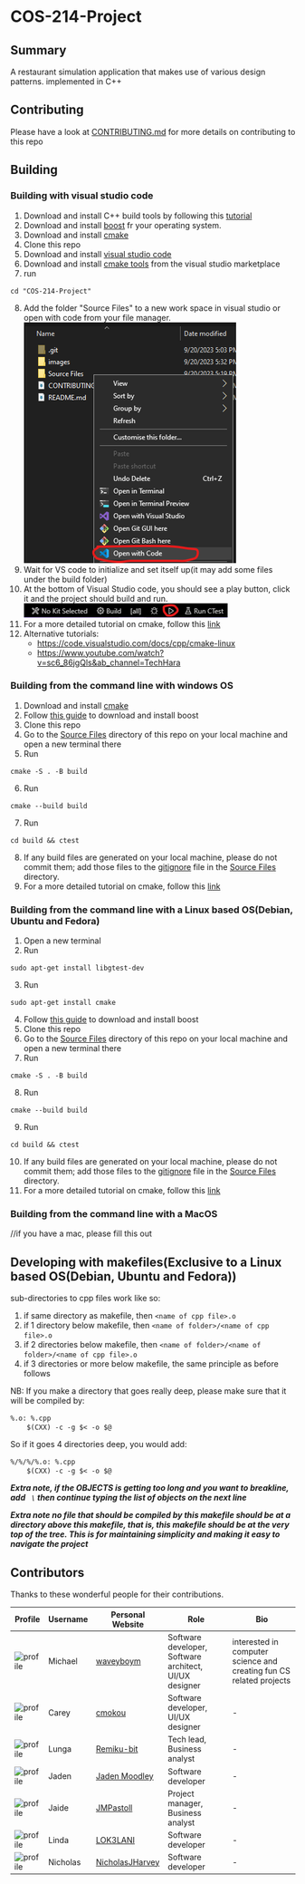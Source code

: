 # COS-214-Project

## Summary
A restaurant simulation application that makes use of various design patterns.
implemented in C++

## Contributing
Please have a look at <a href="https://github.com/waveyboym/COS-214-Project/blob/main/CONTRIBUTING.md">CONTRIBUTING.md</a> for more details on contributing to this repo

## Building
### Building with visual studio code
1. Download and install C++ build tools by following this <a href="https://github.com/bycloudai/InstallVSBuildToolsWindows">tutorial</a>
2. Download and install <a href="">boost</a> fr your operating system.
3. Download and install <a href="https://cmake.org/download/#latest">cmake</a>
4. Clone this repo
5. Download and install <a href="https://code.visualstudio.com/">visual studio code</a>
6. Download and install <a href="https://marketplace.visualstudio.com/items?itemName=ms-vscode.cmake-tools">cmake tools</a> from the visual studio marketplace
7. run 
```
cd "COS-214-Project"
```
8. Add the folder "Source Files" to a new work space in visual studio or open with code from your file manager. ![openwithcode](images/openwithcode.png "openwithcode")
9. Wait for VS code to initialize and set itself up(it may add some files under the build folder)
10. At the bottom of Visual Studio code, you should see a play button, click it and the project should build and run. ![build](images/build.png "build")
11. For a more detailed tutorial on cmake, follow this <a href="https://cmake.org/cmake/help/latest/guide/tutorial/index.html">link</a>
12. Alternative tutorials: 
    * https://code.visualstudio.com/docs/cpp/cmake-linux
    * https://www.youtube.com/watch?v=sc6_86jgQls&ab_channel=TechHara
    

### Building from the command line with windows OS
1. Download and install <a href="https://cmake.org/download/#latest">cmake</a>
2. Follow <a href="">this guide</a> to download and install boost
3. Clone this repo
4. Go to the <a href="https://github.com/waveyboym/COS-214-Project/tree/main/Source%20Files">Source Files</a> directory of this repo on your local machine and open a new terminal there
5. Run 
```
cmake -S . -B build
```
6. Run 
```
cmake --build build
```
7. Run 
```
cd build && ctest
```
8. If any build files are generated on your local machine, please do not commit them; add those files to the <a href="https://github.com/waveyboym/COS-214-Project/blob/main/Source%20Files/.gitignore">gitignore</a> file in the <a href="https://github.com/waveyboym/COS-214-Project/tree/main/Source%20Files">Source Files</a> directory.
9. For a more detailed tutorial on cmake, follow this <a href="https://cmake.org/cmake/help/latest/guide/tutorial/index.html">link</a>

### Building from the command line with a Linux based OS(Debian, Ubuntu and Fedora)
1. Open a new terminal
2. Run 
```
sudo apt-get install libgtest-dev
```
3. Run 
```
sudo apt-get install cmake
```
4. Follow <a href="">this guide</a> to download and install boost
5. Clone this repo
6. Go to the <a href="https://github.com/waveyboym/COS-214-Project/tree/main/Source%20Files">Source Files</a> directory of this repo on your local machine and open a new terminal there
7. Run 
```
cmake -S . -B build
```
8. Run 
```
cmake --build build
```
9. Run 
```
cd build && ctest
``` 
10. If any build files are generated on your local machine, please do not commit them; add those files to the <a href="https://github.com/waveyboym/COS-214-Project/blob/main/Source%20Files/.gitignore">gitignore</a> file in the <a href="https://github.com/waveyboym/COS-214-Project/tree/main/Source%20Files">Source Files</a> directory.
11. For a more detailed tutorial on cmake, follow this <a href="https://cmake.org/cmake/help/latest/guide/tutorial/index.html">link</a>

### Building from the command line with a MacOS
//if you have a mac, please fill this out

## Developing with makefiles(Exclusive to a Linux based OS(Debian, Ubuntu and Fedora))
sub-directories to cpp files work like so:
1. if same directory as makefile, then ```<name of cpp file>.o```
2. if 1 directory below makefile, then ```<name of folder>/<name of cpp file>.o```
3. if 2 directories below makefile, then ```<name of folder>/<name of folder>/<name of cpp file>.o```
4. if 3 directories or more below makefile, the same principle as before follows

NB: If you make a directory that goes really deep, please make sure that it will be compiled by:
```
%.o: %.cpp
	$(CXX) -c -g $< -o $@
``` 
 So if it goes 4 directories deep, you would add:
```
%/%/%/%.o: %.cpp
	$(CXX) -c -g $< -o $@
```

***Extra note, if the OBJECTS is getting too long and you want to breakline, add ``` \``` then continue typing the list of objects on the next line*** 

***Extra note no file that should be compiled by this makefile should be at a directory above this makefile, that is, this makefile should be at the very top of the tree.
This is for maintaining simplicity and making it easy to navigate the project***

## Contributors

Thanks to these wonderful people for their contributions.

| Profile      | Username | Personal Website | Role | Bio |
| ----------- | ----------- | ----------- | ----------- | ----------- |
| <img src="https://avatars.githubusercontent.com/u/93211335?v=4" alt="profile" width="100"/> | Michael | <a href="https://waveyboym.github.io/">waveyboym</a> | Software developer, Software architect, UI/UX designer | interested in computer science and creating fun CS related projects |
| <img src="https://avatars.githubusercontent.com/u/96811395?v=4" alt="profile" width="100"/> | Carey | <a href="https://github.com/u21631532">cmokou</a> | Software developer, UI/UX designer | - |
| <img src="https://avatars.githubusercontent.com/u/86027693?v=4" alt="profile" width="100"/> | Lunga | <a href="https://github.com/Remiku-bit">Remiku-bit</a> | Tech lead, Business analyst | - |
| <img src="https://avatars.githubusercontent.com/u/130374095?v=4" alt="profile" width="100"/> | Jaden | <a href="https://github.com/u22528492">Jaden Moodley</a> | Software developer | - |
| <img src="https://avatars.githubusercontent.com/u/130366358?v=4" alt="profile" width="100"/> | Jaide | <a href="https://github.com/JMPastoll">JMPastoll</a> | Project manager, Business analyst  | - |
| <img src="https://avatars.githubusercontent.com/u/133004091?v=4" alt="profile" width="100"/> | Linda | <a href="https://github.com/LOK3LANI">LOK3LANI</a> | Software developer | - |
| <img src="https://avatars.githubusercontent.com/u/43268664?v=4" alt="profile" width="100"/> | Nicholas | <a href="https://github.com/NicholasJHarvey">NicholasJHarvey</a> | Software developer | - |
